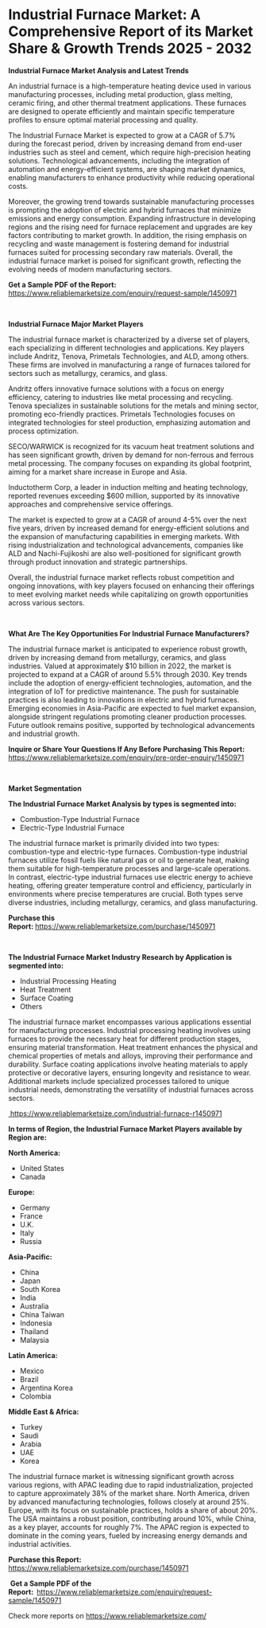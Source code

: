 <p><h1>Industrial Furnace Market: A Comprehensive Report of its Market Share & Growth Trends 2025 - 2032</h1></p><p><strong>Industrial Furnace Market Analysis and Latest Trends</strong></p>
<p><p>An industrial furnace is a high-temperature heating device used in various manufacturing processes, including metal production, glass melting, ceramic firing, and other thermal treatment applications. These furnaces are designed to operate efficiently and maintain specific temperature profiles to ensure optimal material processing and quality.</p><p>The Industrial Furnace Market is expected to grow at a CAGR of 5.7% during the forecast period, driven by increasing demand from end-user industries such as steel and cement, which require high-precision heating solutions. Technological advancements, including the integration of automation and energy-efficient systems, are shaping market dynamics, enabling manufacturers to enhance productivity while reducing operational costs. </p><p>Moreover, the growing trend towards sustainable manufacturing processes is prompting the adoption of electric and hybrid furnaces that minimize emissions and energy consumption. Expanding infrastructure in developing regions and the rising need for furnace replacement and upgrades are key factors contributing to market growth. In addition, the rising emphasis on recycling and waste management is fostering demand for industrial furnaces suited for processing secondary raw materials. Overall, the industrial furnace market is poised for significant growth, reflecting the evolving needs of modern manufacturing sectors.</p></p>
<p><strong>Get a Sample PDF of the Report:&nbsp;</strong> <a href="https://www.reliablemarketsize.com/enquiry/request-sample/1450971?utm_campaign=3199&utm_medium=2&utm_source=Github&utm_content=ia&utm_term=10042025&utm_id=industrial-furnace">https://www.reliablemarketsize.com/enquiry/request-sample/1450971</a></p>
<p>&nbsp;</p>
<p><strong>Industrial Furnace Major Market Players</strong></p>
<p><p>The industrial furnace market is characterized by a diverse set of players, each specializing in different technologies and applications. Key players include Andritz, Tenova, Primetals Technologies, and ALD, among others. These firms are involved in manufacturing a range of furnaces tailored for sectors such as metallurgy, ceramics, and glass.</p><p>Andritz offers innovative furnace solutions with a focus on energy efficiency, catering to industries like metal processing and recycling. Tenova specializes in sustainable solutions for the metals and mining sector, promoting eco-friendly practices. Primetals Technologies focuses on integrated technologies for steel production, emphasizing automation and process optimization.</p><p>SECO/WARWICK is recognized for its vacuum heat treatment solutions and has seen significant growth, driven by demand for non-ferrous and ferrous metal processing. The company focuses on expanding its global footprint, aiming for a market share increase in Europe and Asia. </p><p>Inductotherm Corp, a leader in induction melting and heating technology, reported revenues exceeding $600 million, supported by its innovative approaches and comprehensive service offerings. </p><p>The market is expected to grow at a CAGR of around 4-5% over the next five years, driven by increased demand for energy-efficient solutions and the expansion of manufacturing capabilities in emerging markets. With rising industrialization and technological advancements, companies like ALD and Nachi-Fujikoshi are also well-positioned for significant growth through product innovation and strategic partnerships. </p><p>Overall, the industrial furnace market reflects robust competition and ongoing innovations, with key players focused on enhancing their offerings to meet evolving market needs while capitalizing on growth opportunities across various sectors.</p></p>
<p>&nbsp;</p>
<p><strong>What Are The Key Opportunities For Industrial Furnace Manufacturers?</strong></p>
<p><p>The industrial furnace market is anticipated to experience robust growth, driven by increasing demand from metallurgy, ceramics, and glass industries. Valued at approximately $10 billion in 2022, the market is projected to expand at a CAGR of around 5.5% through 2030. Key trends include the adoption of energy-efficient technologies, automation, and the integration of IoT for predictive maintenance. The push for sustainable practices is also leading to innovations in electric and hybrid furnaces. Emerging economies in Asia-Pacific are expected to fuel market expansion, alongside stringent regulations promoting cleaner production processes. Future outlook remains positive, supported by technological advancements and industrial growth.</p></p>
<p><strong>Inquire or Share Your Questions If Any Before Purchasing This Report:</strong> <a href="https://www.reliablemarketsize.com/enquiry/pre-order-enquiry/1450971?utm_campaign=3199&utm_medium=2&utm_source=Github&utm_content=ia&utm_term=10042025&utm_id=industrial-furnace">https://www.reliablemarketsize.com/enquiry/pre-order-enquiry/1450971</a></p>
<p>&nbsp;</p>
<p><strong>Market Segmentation</strong></p>
<p><strong>The Industrial Furnace Market Analysis by types is segmented into:</strong></p>
<p><ul><li>Combustion-Type Industrial Furnace</li><li>Electric-Type Industrial Furnace</li></ul></p>
<p><p>The industrial furnace market is primarily divided into two types: combustion-type and electric-type furnaces. Combustion-type industrial furnaces utilize fossil fuels like natural gas or oil to generate heat, making them suitable for high-temperature processes and large-scale operations. In contrast, electric-type industrial furnaces use electric energy to achieve heating, offering greater temperature control and efficiency, particularly in environments where precise temperatures are crucial. Both types serve diverse industries, including metallurgy, ceramics, and glass manufacturing.</p></p>
<p><strong>Purchase this Report:&nbsp;</strong><a href="https://www.reliablemarketsize.com/purchase/1450971?utm_campaign=3199&utm_medium=2&utm_source=Github&utm_content=ia&utm_term=10042025&utm_id=industrial-furnace">https://www.reliablemarketsize.com/purchase/1450971</a></p>
<p>&nbsp;</p>
<p><strong>The Industrial Furnace Market Industry Research by Application is segmented into:</strong></p>
<p><ul><li>Industrial Processing Heating</li><li>Heat Treatment</li><li>Surface Coating</li><li>Others</li></ul></p>
<p><p>The industrial furnace market encompasses various applications essential for manufacturing processes. Industrial processing heating involves using furnaces to provide the necessary heat for different production stages, ensuring material transformation. Heat treatment enhances the physical and chemical properties of metals and alloys, improving their performance and durability. Surface coating applications involve heating materials to apply protective or decorative layers, ensuring longevity and resistance to wear. Additional markets include specialized processes tailored to unique industrial needs, demonstrating the versatility of industrial furnaces across sectors.</p></p>
<p><a href="https://www.reliablemarketsize.com/industrial-furnace-r1450971?utm_campaign=3199&utm_medium=2&utm_source=Github&utm_content=ia&utm_term=10042025&utm_id=industrial-furnace">&nbsp;https://www.reliablemarketsize.com/industrial-furnace-r1450971</a></p>
<p><strong>In terms of Region, the Industrial Furnace Market Players available by Region are:</strong></p>
<p>
    <p> <strong> North America: </strong>
        <ul>
            <li>United States</li>
            <li>Canada</li>
        </ul>
        </p> 
    <p> <strong> Europe: </strong>
        <ul>
            <li>Germany</li>
            <li>France</li>
            <li>U.K.</li>
            <li>Italy</li>
            <li>Russia</li>
        </ul>
        </p> 
    <p> <strong> Asia-Pacific: </strong>
        <ul>
            <li>China</li>
            <li>Japan</li>
            <li>South Korea</li>
            <li>India</li>
            <li>Australia</li>
            <li>China Taiwan</li>
            <li>Indonesia</li>
            <li>Thailand</li>
            <li>Malaysia</li>
        </ul>
        </p> 
    <p> <strong> Latin America: </strong>
        <ul>
            <li>Mexico</li>
            <li>Brazil</li>
            <li>Argentina Korea</li>
            <li>Colombia</li>
        </ul>
        </p> 
    <p> <strong> Middle East & Africa: </strong>
        <ul>
            <li>Turkey</li>
            <li>Saudi</li>
            <li>Arabia</li>
            <li>UAE</li>
            <li>Korea</li>
        </ul>
    </p>
    </p>
<p><p>The industrial furnace market is witnessing significant growth across various regions, with APAC leading due to rapid industrialization, projected to capture approximately 38% of the market share. North America, driven by advanced manufacturing technologies, follows closely at around 25%. Europe, with its focus on sustainable practices, holds a share of about 20%. The USA maintains a robust position, contributing around 10%, while China, as a key player, accounts for roughly 7%. The APAC region is expected to dominate in the coming years, fueled by increasing energy demands and industrial activities.</p></p>
<p><strong>Purchase this Report: </strong><a href="https://www.reliablemarketsize.com/purchase/1450971?utm_campaign=3199&utm_medium=2&utm_source=Github&utm_content=ia&utm_term=10042025&utm_id=industrial-furnace">https://www.reliablemarketsize.com/purchase/1450971</a></p>
<p>&nbsp;<strong>Get a Sample PDF of the Report:&nbsp;&nbsp;</strong><a href="https://www.reliablemarketsize.com/enquiry/request-sample/1450971?utm_campaign=3199&utm_medium=2&utm_source=Github&utm_content=ia&utm_term=10042025&utm_id=industrial-furnace">https://www.reliablemarketsize.com/enquiry/request-sample/1450971</a></p>
<p><strong></strong></p>
<p>Check more reports on <a href="https://www.reliablemarketsize.com/?utm_campaign=3199&utm_medium=2&utm_source=Github&utm_content=ia&utm_term=10042025&utm_id=industrial-furnace">https://www.reliablemarketsize.com/</a></p>